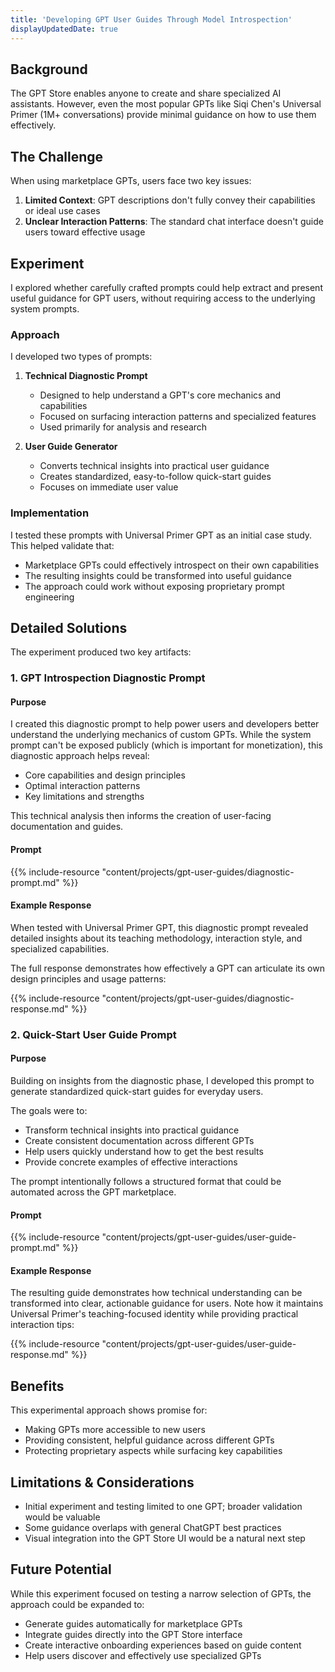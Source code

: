 ```yaml
---
title: 'Developing GPT User Guides Through Model Introspection'
displayUpdatedDate: true
---
```


## Background
The GPT Store enables anyone to create and share specialized AI assistants. However, even the most popular GPTs like Siqi Chen's Universal Primer (1M+ conversations) provide minimal guidance on how to use them effectively.

## The Challenge
When using marketplace GPTs, users face two key issues:
1. **Limited Context**: GPT descriptions don't fully convey their capabilities or ideal use cases
2. **Unclear Interaction Patterns**: The standard chat interface doesn't guide users toward effective usage

## Experiment
I explored whether carefully crafted prompts could help extract and present useful guidance for GPT users, without requiring access to the underlying system prompts.

### Approach
I developed two types of prompts:

1. **Technical Diagnostic Prompt**
   - Designed to help understand a GPT's core mechanics and capabilities
   - Focused on surfacing interaction patterns and specialized features
   - Used primarily for analysis and research

2. **User Guide Generator**
   - Converts technical insights into practical user guidance
   - Creates standardized, easy-to-follow quick-start guides
   - Focuses on immediate user value

### Implementation
I tested these prompts with Universal Primer GPT as an initial case study. This helped validate that:
- Marketplace GPTs could effectively introspect on their own capabilities
- The resulting insights could be transformed into useful guidance
- The approach could work without exposing proprietary prompt engineering

## Detailed Solutions
The experiment produced two key artifacts:

### 1. GPT Introspection Diagnostic Prompt
#### Purpose
I created this diagnostic prompt to help power users and developers better understand the underlying mechanics of custom GPTs. While the system prompt can't be exposed publicly (which is important for monetization), this diagnostic approach helps reveal: 
- Core capabilities and design principles 
- Optimal interaction patterns 
- Key limitations and strengths

This technical analysis then informs the creation of user-facing documentation and guides.

#### Prompt
{{% include-resource "content/projects/gpt-user-guides/diagnostic-prompt.md" %}}

#### Example Response
When tested with Universal Primer GPT, this diagnostic prompt revealed detailed insights about its teaching methodology, interaction style, and specialized capabilities. 

The full response demonstrates how effectively a GPT can articulate its own design principles and usage patterns:

{{% include-resource "content/projects/gpt-user-guides/diagnostic-response.md" %}}

### 2. Quick-Start User Guide Prompt

#### Purpose
Building on insights from the diagnostic phase, I developed this prompt to generate standardized quick-start guides for everyday users. 

The goals were to: 
- Transform technical insights into practical guidance 
- Create consistent documentation across different GPTs 
- Help users quickly understand how to get the best results 
- Provide concrete examples of effective interactions 

The prompt intentionally follows a structured format that could be automated across the GPT marketplace.
#### Prompt
{{% include-resource "content/projects/gpt-user-guides/user-guide-prompt.md" %}}

#### Example Response
The resulting guide demonstrates how technical understanding can be transformed into clear, actionable guidance for users. Note how it maintains Universal Primer's teaching-focused identity while providing practical interaction tips:

{{% include-resource "content/projects/gpt-user-guides/user-guide-response.md" %}}

## Benefits
This experimental approach shows promise for:
- Making GPTs more accessible to new users
- Providing consistent, helpful guidance across different GPTs
- Protecting proprietary aspects while surfacing key capabilities

## Limitations & Considerations
- Initial experiment and testing limited to one GPT; broader validation would be valuable 
- Some guidance overlaps with general ChatGPT best practices 
- Visual integration into the GPT Store UI would be a natural next step

## Future Potential
While this experiment focused on testing a narrow selection of GPTs, the approach could be expanded to:
- Generate guides automatically for marketplace GPTs 
- Integrate guides directly into the GPT Store interface 
- Create interactive onboarding experiences based on guide content
- Help users discover and effectively use specialized GPTs 